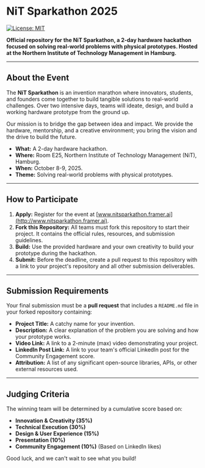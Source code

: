 # NiT Sparkathon 2025

[![License: MIT](https://img.shields.io/badge/License-MIT-blue.svg)](https://opensource.org/licenses/MIT)

**Official repository for the NiT Sparkathon, a 2-day hardware hackathon focused on solving real-world problems with physical prototypes. Hosted at the Northern Institute of Technology Management in Hamburg.**

---

## About the Event

The **NiT Sparkathon** is an invention marathon where innovators, students, and founders come together to build tangible solutions to real-world challenges. Over two intensive days, teams will ideate, design, and build a working hardware prototype from the ground up.

Our mission is to bridge the gap between idea and impact. We provide the hardware, mentorship, and a creative environment; you bring the vision and the drive to build the future.

* **What:** A 2-day hardware hackathon.
* **Where:** Room E25, Northern Institute of Technology Management (NiT), Hamburg.
* **When:** October 8-9, 2025.
* **Theme:** Solving real-world problems with physical prototypes.

---

## How to Participate

1.  **Apply:** Register for the event at [www.nitsparkathon.framer.ai](http://www.nitsparkathon.framer.ai).
2.  **Fork this Repository:** All teams must fork this repository to start their project. It contains the official rules, resources, and submission guidelines.
3.  **Build:** Use the provided hardware and your own creativity to build your prototype during the hackathon.
4.  **Submit:** Before the deadline, create a pull request to this repository with a link to your project's repository and all other submission deliverables.

---

## Submission Requirements

Your final submission must be a **pull request** that includes a `README.md` file in your forked repository containing:

* **Project Title:** A catchy name for your invention.
* **Description:** A clear explanation of the problem you are solving and how your prototype works.
* **Video Link:** A link to a 2-minute (max) video demonstrating your project.
* **LinkedIn Post Link:** A link to your team's official LinkedIn post for the Community Engagement score.
* **Attribution:** A list of any significant open-source libraries, APIs, or other external resources used.

---

## Judging Criteria

The winning team will be determined by a cumulative score based on:

* **Innovation & Creativity (35%)**
* **Technical Execution (30%)**
* **Design & User Experience (15%)**
* **Presentation (10%)**
* **Community Engagement (10%)** (Based on LinkedIn likes)

Good luck, and we can't wait to see what you build!
